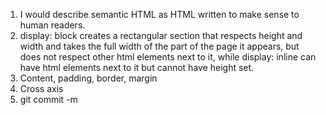 1. I would describe semantic HTML as HTML written to make sense to human readers.
2. display: block creates a rectangular section that respects height and width and takes the full width of the part of the page it appears, but does not respect other html elements next to it, while display: inline can have html elements next to it but cannot have height set.
3. Content, padding, border, margin
4. Cross axis
5. git commit -m
